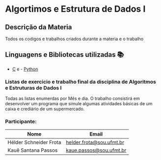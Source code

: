 # Algortimos e Estrutura de Dados I
## Descrição da Materia
<p align="justify"> Todos os codigos e trabalhos criados durante a materia e o trabalho </p>

## Linguagens e Bibliotecas utilizadas :books:
- [C]([https://react-pdf.org/]) e - [Python]([https://react-pdf.org/]) 

### Listas de exercicio e trabalho final da disciplina de Algoritmos e Estruturas de Dados I
Todas as listas enumerdas por Mês e dia. O trabalho consistirá em desenvolver um programa que simule algumas atividades básicas de um caixa e crediário de um supermercado.
    
### Participante: 
|Nome|Email|
| -------- | -------- |
|Hélder Schneider Frota|helder.frota@sou.ufmt.br|
|Kauê Santana Passos|kaue.passos@sou.ufmt.br|

